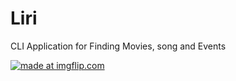 # Liri
CLI Application for Finding Movies, song and Events 


<a href="https://imgflip.com/gif/3hrtb0"><img src="https://i.imgflip.com/3hrtb0.gif" title="made at imgflip.com"/></a>
